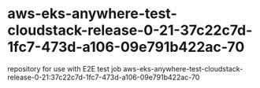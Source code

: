# aws-eks-anywhere-test-cloudstack-release-0-21-37c22c7d-1fc7-473d-a106-09e791b422ac-70
repository for use with E2E test job aws-eks-anywhere-test-cloudstack-release-0-21:37c22c7d-1fc7-473d-a106-09e791b422ac-70
